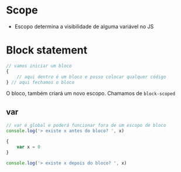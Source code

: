 # Scope

* Escopo determina a visibilidade de alguma variável no JS

# Block statement 
```js
// vamos iniciar um bloco
{
    // aqui dentro é um bloco e posso colocar qualquer código
} // aqui fechamos o bloco
```
O bloco, também criará um novo escopo. Chamamos de `block-scoped`

## var 
```js 
// var é global e poderá funcionar fora de um escopo de bloco
console.log('> existe x antes do bloco? ', x)

{
    var x = 0
}

console.log('> existe x depois do bloco? ', x)
```
